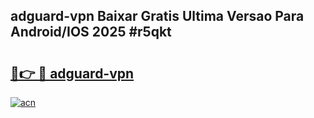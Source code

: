 ## adguard-vpn Baixar Gratis Ultima Versao Para Android/IOS 2025 #r5qkt

# <h2><a href="https://ainizakaria.my?title=adguard-vpn&ref=20M">🔗👉 🔴 adguard-vpn</a></h2>

[![acn](https://github.com/user-attachments/assets/0f9c940e-d8b0-45ae-aac7-cd30a18b3e1c)](https://ainizakaria.my?title=adguard-vpn&ref=20M)

